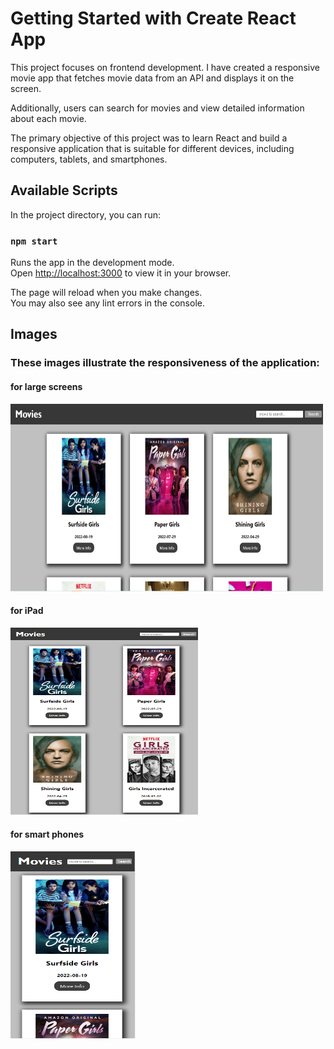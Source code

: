 # Getting Started with Create React App

This project focuses on frontend development. 
I have created a responsive movie app that fetches movie data from an API and displays it on the screen. 

Additionally, users can search for movies and view detailed information about each movie. 

The primary objective of this project was to learn React and build a responsive application that is suitable for different devices, including computers, tablets, and smartphones.

## Available Scripts

In the project directory, you can run:

### `npm start`

Runs the app in the development mode.\
Open [http://localhost:3000](http://localhost:3000) to view it in your browser.

The page will reload when you make changes.\
You may also see any lint errors in the console.

## Images

### These images illustrate the responsiveness of the application:

#### for large screens

<img src="https://github.com/KoralElbaz/Movie-App/blob/master/images_readme/homePage_desktop.PNG" alt="homePage" style="width: 500px; height: 300px;">

#### for iPad

<img src="https://github.com/KoralElbaz/Movie-App/blob/master/images_readme/homePage_ipad.PNG" alt="homePage" style="width: 300px; height: 300px;">


#### for smart phones

<img src="https://github.com/KoralElbaz/Movie-App/blob/master/images_readme/homePage_galaxyS8.PNG" alt="homePage" style="width: 200px; height: 300px;">






